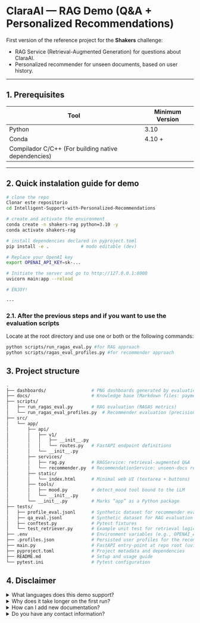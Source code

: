 # ClaraAI — RAG Demo (Q&A + Personalized Recommendations)

First version of the reference project for the **Shakers** challenge:  
* RAG Service (Retrieval-Augmented Generation) for questions about ClaraAI. 
* Personalized recommender for unseen documents, based on user history.

---

## 1. Prerequisites

| Tool | Minimum Version |
|-------------|---------------|
| Python      | 3.10 |
| Conda       | 4.10 + |
| Compilador C/C++ 	(For building native dependencies) |


---

## 2. Quick instalation guide for demo

```bash
# clone the repo
Clonar este repositorio
cd Intelligent-Support-with-Personalized-Recommendations

# create and activate the environment
conda create -n shakers-rag python=3.10 -y
conda activate shakers-rag

# install dependencies declared in pyproject.toml
pip install -e .            # modo editable (dev)

# Replace your OpenAI key
export OPENAI_API_KEY=sk-...

# Initiate the server and go to http://127.0.0.1:8000
uvicorn main:app --reload

# ENJOY!

---
```
### 2.1. After the previous steps and if you want to use the evaluation scripts

Locate at the root directory and use one or both or the following commands:
```bash
python scripts/run_ragas_eval.py #for RAG approach
python scripts/ragas_eval_profiles.py #for recommender approach
```

## 3. Project structure

```bash
.
├── dashboards/                 # PNG dashboards generated by evaluation scripts
├── docs/                       # Knowledge base (Markdown files: payments.md, fees.md, etc.)
├── scripts/
│   ├── run_ragas_eval.py       # RAG evaluation (RAGAS metrics)
│   └── run_ragas_eval_profiles.py  # Recommender evaluation (precision@k, latency)
├── src/
│   └── app/
│       ├── api/
│       │   ├── v1/
│       │   │   ├── __init__.py
│       │   │   └── routes.py   # FastAPI endpoint definitions
│       │   └── __init__.py
│       ├── services/
│       │   ├── rag.py          # RAGService: retrieval-augmented Q&A
│       │   └── recommender.py  # RecommendationService: unseen-docs recommender
│       ├── static/
│       │   └── index.html      # Minimal web UI (textarea + buttons)
│       ├── tools/
│       │   ├── mood.py         # detect_mood tool bound to the LLM
│       │   └── __init__.py
│       └── __init__.py         # Marks “app” as a Python package
├── tests/
│   ├── profile_eval.jsonl      # Synthetic dataset for recommender evaluation
│   ├── qa_eval.jsonl           # Synthetic dataset for RAG evaluation
│   ├── conftest.py             # Pytest fixtures
│   └── test_retriever.py       # Example unit test for retrieval logic
├── .env                        # Environment variables (e.g., OPENAI_API_KEY)
├── .profiles.json              # Persisted user profiles for the recommender
├── main.py                     # FastAPI entry-point at repo root (uvicorn main:app)
├── pyproject.toml              # Project metadata and dependencies
├── README.md                   # Setup and usage guide
└── pytest.ini                  # Pytest configuration
```
## 4. Disclaimer

<details>
<summary>What languages does this demo support?</summary>

The demo is fully functional in Spanish. Partial functionality exists for other languages, but they have not been thoroughly tested due to time constraints.

</details>

<details>
<summary>Why does it take longer on the first run?</summary>

The first execution initializes the `.chroma/` database and generates embeddings from the `.md` files in the `docs/` folder.

</details>

<details>
<summary>How can I add new documentation?</summary>

Add your `.md` file inside `docs/<topic>/`.

Then delete the `.chroma/` directory to force re-indexing, or create an incremental ingestion script.

</details>


<details>
<summary>Do you have any contact information?</summary>

Yes, you can contact me at rodrigoalarcongr@gmail.com

</details>
